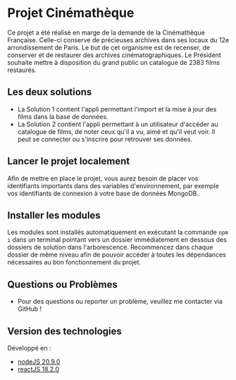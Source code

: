 # Projet Cinémathèque

Ce projet a été réalisé en marge de la demande de la Cinémathèque Française. Celle-ci conserve de précieuses archives dans ses locaux du 12e arrondissement de Paris. Le but de cet organisme est de recenser, de conserver et de restaurer des archives cinématographiques. Le Président souhaite mettre à disposition du grand public un catalogue de 2383 films restaurés.

## Les deux solutions

- La Solution 1 contient l'appli permettant l'import et la mise à jour des films dans la base de données.
- La Solution 2 contient l'appli permettant à un utilisateur d'accéder au catalogue de films, de noter ceux qu'il a vu, aimé et qu'il veut voir. Il peut se connecter ou s'inscrire pour retrouver ses données.

## Lancer le projet localement

Afin de mettre en place le projet, vous aurez besoin de placer vos identifiants importants dans des variables d'environnement, par exemple vos identifiants de connexion à votre base de données MongoDB.

## Installer les modules

Les modules sont installés automatiquement en exécutant la commande `npm i` dans un terminal pointant vers un dossier immédiatement en dessous des dossiers de solution dans l'arborescence. Recommencez dans chaque dossier de même niveau afin de pouvoir accéder à toutes les dépendances nécessaires au bon fonctionnement du projet.

## Questions ou Problèmes

- Pour des questions ou reporter un problème, veuillez me contacter via GitHub !

## Version des technologies

Développé en :

- [nodeJS 20.9.0](https://nodejs.org/en/blog/release/v20.9.0)
- [reactJS 18.2.0](https://fr.legacy.reactjs.org/versions)
